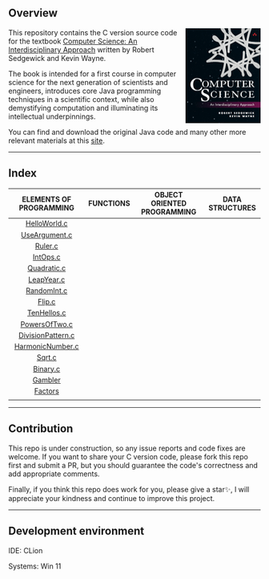 ## Overview

<img style="zoom:25%;" src="img/cover.png" align="right">This repository contains the C version source code for the  textbook <a href="https://www.pearson.com/en-us/subject-catalog/p/computer-science-an-interdisciplinary-approach/P200000007399?view=educator">Computer Science: An Interdisciplinary Approach</a> written by Robert Sedgewick and Kevin Wayne.

The book is intended for a first course in computer science for the next generation of scientists and engineers, introduces core Java programming techniques in a scientific context, while also demystifying computation and illuminating its intellectual underpinnings.

You can find and download the original Java code and many other more relevant materials at this <a href="https://introcs.cs.princeton.edu/java/home/">site</a>.

------



## Index

|                   ELEMENTS OF PROGRAMMING                    | FUNCTIONS | OBJECT ORIENTED PROGRAMMING | DATA STRUCTURES |
| :----------------------------------------------------------: | :-------: | :-------------------------: | :-------------: |
| <a href="introcs/ElementsOfPrograming/HelloWorld.c">HelloWorld.c</a> |           |                             |                 |
| <a href="introcs/ElementsOfPrograming/UseArgument.c">UseArgument.c</a> |           |                             |                 |
|  <a href="introcs/ElementsOfPrograming/Ruler.c">Ruler.c</a>  |           |                             |                 |
| <a href="introcs/ElementsOfPrograming/IntOps.c">IntOps.c</a> |           |                             |                 |
| <a href="introcs/ElementsOfPrograming/Quadratic.c">Quadratic.c</a> |           |                             |                 |
| <a href="introcs/ElementsOfPrograming/LeapYear.c">LeapYear.c</a> |           |                             |                 |
| <a href="introcs/ElementsOfPrograming/RandomInt.c">RandomInt.c</a> |           |                             |                 |
|   <a href="introcs/ElementsOfPrograming/Flip.c">Flip.c</a>   |           |                             |                 |
| <a href="introcs/ElementsOfPrograming/TenHellos.c">TenHellos.c</a> |           |                             |                 |
| <a href="introcs/ElementsOfPrograming/PowersOfTwo.c">PowersOfTwo.c</a> |           |                             |                 |
| <a href="introcs/ElementsOfPrograming/DivisorPattern.c">DivisionPattern.c</a> |           |                             |                 |
| <a href="introcs/ElementsOfPrograming/HarmonicNumber.c">HarmonicNumber.c</a> |           |                             |                 |
|   <a href="introcs/ElementsOfPrograming/Sqrt.c">Sqrt.c</a>   |           |                             |                 |
| <a href="introcs/ElementsOfPrograming/Binary.c">Binary.c</a> |           |                             |                 |
| <a href="introcs/ElementsOfPrograming/Gambler.c">Gambler</a> |           |                             |                 |
| <a href="introcs/ElementsOfPrograming/Factors.c">Factors</a> |           |                             |                 |
|                                                              |           |                             |                 |

------



## Contribution

This repo is under construction, so any issue reports and code fixes are welcome. If you want to share your C version code, please fork this repo first and submit a PR, but you should guarantee the code's correctness and add appropriate comments.

Finally, if you think this repo does work for you, please give a star✨, I will appreciate your kindness and continue to improve this project.

------



## Development environment 

IDE: CLion

Systems: Win 11


